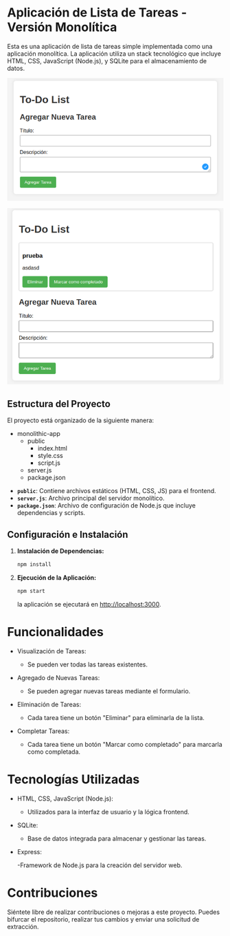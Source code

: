# Aplicación de Lista de Tareas - Versión Monolítica

Esta es una aplicación de lista de tareas simple implementada como una
aplicación monolítica. La aplicación utiliza un stack tecnológico que incluye
HTML, CSS, JavaScript (Node.js), y SQLite para el almacenamiento de datos.

![Alt text](image.png)

![Alt text](image-1.png)

## Estructura del Proyecto

El proyecto está organizado de la siguiente manera:

- monolithic-app
  - public
    - index.html
    - style.css
    - script.js
  - server.js
  - package.json

* **`public`**: Contiene archivos estáticos (HTML, CSS, JS) para el frontend.
* **`server.js`**: Archivo principal del servidor monolítico.
* **`package.json`**: Archivo de configuración de Node.js que incluye
  dependencias y scripts.

## Configuración e Instalación

1. **Instalación de Dependencias:**

   ```bash
   npm install
   ```

2. **Ejecución de la Aplicación:**

   ```bash
   npm start
   ```

   la aplicación se ejecutará en [http://localhost:3000](http://localhost:3000).

# Funcionalidades

- Visualización de Tareas:

  - Se pueden ver todas las tareas existentes.

- Agregado de Nuevas Tareas:

  - Se pueden agregar nuevas tareas mediante el formulario.

- Eliminación de Tareas:

  - Cada tarea tiene un botón "Eliminar" para eliminarla de la lista.

- Completar Tareas:

  - Cada tarea tiene un botón "Marcar como completado" para marcarla como
    completada.

# Tecnologías Utilizadas

- HTML, CSS, JavaScript (Node.js):

  - Utilizados para la interfaz de usuario y la lógica frontend.

- SQLite:

  - Base de datos integrada para almacenar y gestionar las tareas.

- Express:

  -Framework de Node.js para la creación del servidor web.

# Contribuciones

Siéntete libre de realizar contribuciones o mejoras a este proyecto. Puedes
bifurcar el repositorio, realizar tus cambios y enviar una solicitud de
extracción.
